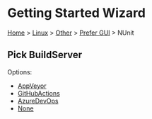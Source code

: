 # Getting Started Wizard

[Home](/docs/wiz/readme.md) > [Linux](Linux.md) > [Other](Linux_Other.md) > [Prefer GUI](Linux_Other_Gui.md) > NUnit

## Pick BuildServer

Options:
 * [AppVeyor](Linux_Other_Gui_NUnit_AppVeyor.md)
 * [GitHubActions](Linux_Other_Gui_NUnit_GitHubActions.md)
 * [AzureDevOps](Linux_Other_Gui_NUnit_AzureDevOps.md)
 * [None](Linux_Other_Gui_NUnit_None.md)
